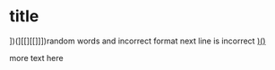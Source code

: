 # title

])(][[][[]]])random words and incorrect format
next line is incorrect 
[)()](hi.com[dfdvkmvlfk])

more text here